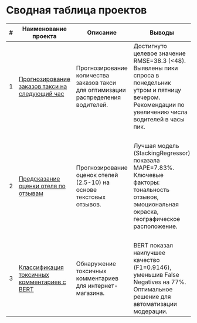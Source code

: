 # Сводная таблица проектов

| #  | Наименование проекта                                      | Описание | Выводы | Стек |
|----|----------------------------------------------------------|----------|--------|------|
| 1  | [Прогнозирование заказов такси на следующий час](https://github.com/Shattsur/portfolio/tree/main/forecasting_orders_timeseries) | Прогнозирование количества заказов такси для оптимизации распределения водителей. | Достигнуто целевое значение RMSE=38.3 (<48). Выявлены пики спроса в понедельник утром и пятницу вечером. Рекомендации по увеличению числа водителей в часы пик. | `python`, `pandas`, `numpy`, `matplotlib`, `seaborn`, `plotly`, `sklearn`, `statsmodels`, `xgboost`, `optuna`, `mlflow` |
| 2  | [Предсказание оценки отеля по отзывам](https://github.com/Shattsur/portfolio/tree/main/predicting_hotel_ratings_from_reviews) | Прогнозирование оценок отелей (2.5-10) на основе текстовых отзывов. | Лучшая модель (StackingRegressor) показала MAPE=7.83%. Ключевые факторы: тональность отзывов, эмоциональная окраска, географическое расположение. | `python`, `pandas`, `numpy`, `matplotlib`, `seaborn`, `nltk`, `TextBlob`, `transformers`, `sentence-transformers`, `scikit-learn`, `lightgbm`, `xgboost`, `tensorflow`, `optuna` |
| 3  | [Классификация токсичных комментариев c BERT](https://github.com/Shattsur/portfolio/tree/main/Project_for_Wikishop_with_BERT) | Обнаружение токсичных комментариев для интернет-магазина. | BERT показал наилучшее качество (F1=0.9146), уменьшив False Negatives на 77%. Оптимальное решение для автоматизации модерации. | `python`, `pandas`, `numpy`, `nltk`, `re`, `sklearn`, `transformers`, `torch`, `matplotlib`, `seaborn` |